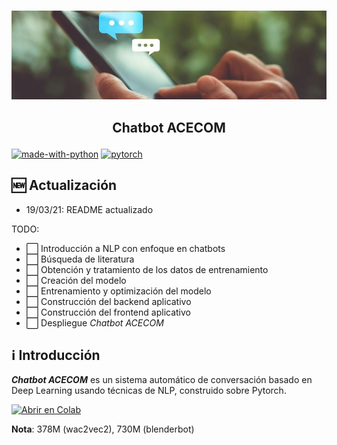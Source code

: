 <p align="center">
    <br>
    <img src="assets/portada.jpeg"/>
    </a>
    <br>
</p>

<h2 align="center">
<p>Chatbot ACECOM</p>
</h2>

[![made-with-python](https://img.shields.io/badge/Made%20with-Python-1f425f.svg)](https://www.python.org/)
[![pytorch](https://img.shields.io/badge/PyTorch-1.7-EE4C2C.svg?style=flat&logo=pytorch)](https://pytorch.org)

## 🆕 Actualización
- 19/03/21: README actualizado

 TODO:
- ⬜️ Introducción a NLP con enfoque en chatbots
- ⬜ Búsqueda de literatura
- ⬜️ Obtención y tratamiento de los datos de entrenamiento
- ⬜️ Creación del modelo
- ⬜️ Entrenamiento y optimización del modelo
- ⬜️ Construcción del backend aplicativo
- ⬜️ Construcción del frontend aplicativo
- ⬜️ Despliegue *Chatbot ACECOM*

## ℹ️ Introducción
***Chatbot ACECOM*** es un sistema automático de conversación basado en Deep Learning usando técnicas de NLP, construido sobre Pytorch.

[![Abrir en Colab](https://colab.research.google.com/assets/colab-badge.svg)](https://colab.research.google.com/github/AcecomFCUNI/Chatbot-Acecom/blob/master/src/chatbot_de_voz.ipynb)

**Nota**: 378M (wac2vec2), 730M (blenderbot)